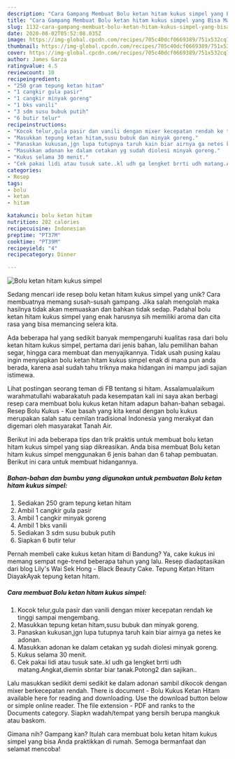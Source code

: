 ```yaml
---
description: "Cara Gampang Membuat Bolu ketan hitam kukus simpel yang Bisa Manjain Lidah"
title: "Cara Gampang Membuat Bolu ketan hitam kukus simpel yang Bisa Manjain Lidah"
slug: 1132-cara-gampang-membuat-bolu-ketan-hitam-kukus-simpel-yang-bisa-manjain-lidah
date: 2020-08-02T05:52:08.035Z
image: https://img-global.cpcdn.com/recipes/705c40dcf0669389/751x532cq70/bolu-ketan-hitam-kukus-simpel-foto-resep-utama.jpg
thumbnail: https://img-global.cpcdn.com/recipes/705c40dcf0669389/751x532cq70/bolu-ketan-hitam-kukus-simpel-foto-resep-utama.jpg
cover: https://img-global.cpcdn.com/recipes/705c40dcf0669389/751x532cq70/bolu-ketan-hitam-kukus-simpel-foto-resep-utama.jpg
author: James Garza
ratingvalue: 4.5
reviewcount: 10
recipeingredient:
- "250 gram tepung ketan hitam"
- "1 cangkir gula pasir"
- "1 cangkir minyak goreng"
- "1 bks vanili"
- "3 sdm susu bubuk putih"
- "6 butir telur"
recipeinstructions:
- "Kocok telur,gula pasir dan vanili dengan mixer kecepatan rendah ke tinggi sampai mengembang."
- "Masukkan tepung ketan hitam,susu bubuk dan minyak goreng."
- "Panaskan kukusan,jgn lupa tutupnya taruh kain biar airnya ga netes ke adonan."
- "Masukkan adonan ke dalam cetakan yg sudah diolesi minyak goreng."
- "Kukus selama 30 menit."
- "Cek pakai lidi atau tusuk sate..kl udh ga lengket brrti udh matang.Angkat,diemin sbntar biar tanak.Potong2 dan sajikan.."
categories:
- Resep
tags:
- bolu
- ketan
- hitam

katakunci: bolu ketan hitam 
nutrition: 282 calories
recipecuisine: Indonesian
preptime: "PT37M"
cooktime: "PT39M"
recipeyield: "4"
recipecategory: Dinner

---
```



![Bolu ketan hitam kukus simpel](https://img-global.cpcdn.com/recipes/705c40dcf0669389/751x532cq70/bolu-ketan-hitam-kukus-simpel-foto-resep-utama.jpg)

Sedang mencari ide resep bolu ketan hitam kukus simpel yang unik? Cara membuatnya memang susah-susah gampang. Jika salah mengolah maka hasilnya tidak akan memuaskan dan bahkan tidak sedap. Padahal bolu ketan hitam kukus simpel yang enak harusnya sih memiliki aroma dan cita rasa yang bisa memancing selera kita.

Ada beberapa hal yang sedikit banyak mempengaruhi kualitas rasa dari bolu ketan hitam kukus simpel, pertama dari jenis bahan, lalu pemilihan bahan segar, hingga cara membuat dan menyajikannya. Tidak usah pusing kalau ingin menyiapkan bolu ketan hitam kukus simpel enak di mana pun anda berada, karena asal sudah tahu triknya maka hidangan ini mampu jadi sajian istimewa.

Lihat postingan seorang teman di FB tentang si hitam. Assalamualaikum warahmatullahi wabarakatuh pada kesempatan kali ini saya akan berbagi resep cara membuat bolu kukus ketan hitam adapun bahan-bahan sebagai. Resep Bolu Kukus - Kue basah yang kita kenal dengan bolu kukus merupakan salah satu cemilan tradisional Indonesia yang merakyat dan digemari oleh masyarakat Tanah Air.


Berikut ini ada beberapa tips dan trik praktis untuk membuat bolu ketan hitam kukus simpel yang siap dikreasikan. Anda bisa membuat Bolu ketan hitam kukus simpel menggunakan 6 jenis bahan dan 6 tahap pembuatan. Berikut ini cara untuk membuat hidangannya.

<!--inarticleads1-->

##### Bahan-bahan dan bumbu yang digunakan untuk pembuatan Bolu ketan hitam kukus simpel:

1. Sediakan 250 gram tepung ketan hitam
1. Ambil 1 cangkir gula pasir
1. Ambil 1 cangkir minyak goreng
1. Ambil 1 bks vanili
1. Sediakan 3 sdm susu bubuk putih
1. Siapkan 6 butir telur


Pernah membeli cake kukus ketan hitam di Bandung? Ya, cake kukus ini memang sempat nge-trend beberapa tahun yang lalu. Resep diadaptasikan dari blog Lily&#39;s Wai Sek Hong - Black Beauty Cake. Tepung Ketan Hitam DiayakAyak tepung ketan hitam. 

<!--inarticleads2-->

##### Cara membuat Bolu ketan hitam kukus simpel:

1. Kocok telur,gula pasir dan vanili dengan mixer kecepatan rendah ke tinggi sampai mengembang.
1. Masukkan tepung ketan hitam,susu bubuk dan minyak goreng.
1. Panaskan kukusan,jgn lupa tutupnya taruh kain biar airnya ga netes ke adonan.
1. Masukkan adonan ke dalam cetakan yg sudah diolesi minyak goreng.
1. Kukus selama 30 menit.
1. Cek pakai lidi atau tusuk sate..kl udh ga lengket brrti udh matang.Angkat,diemin sbntar biar tanak.Potong2 dan sajikan..


Lalu masukkan sedikit demi sedikit ke dalam adonan sambil dikocok dengan mixer berkecepatan rendah. There is document - Bolu Kukus Ketan Hitam available here for reading and downloading. Use the download button below or simple online reader. The file extension - PDF and ranks to the Documents category. Siapkn wadah/tempat yang bersih berupa mangkuk atau baskom. 

Gimana nih? Gampang kan? Itulah cara membuat bolu ketan hitam kukus simpel yang bisa Anda praktikkan di rumah. Semoga bermanfaat dan selamat mencoba!
